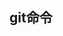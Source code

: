 <!--
 * @Description: In User Settings Edit
 * @Author: guyue94
 * @LastEditors: Please set LastEditors
 * @Date: 2019-03-19 11:37:46
 * @LastEditTime: 2019-03-19 11:38:52
 -->

## git命令